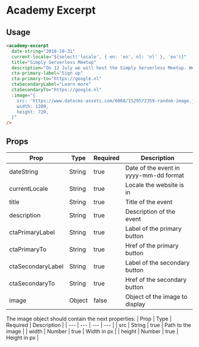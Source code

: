 # Academy Excerpt


## Usage

```html
<academy-excerpt
  date-string="2018-10-31"
  current-locale="${select('locale', { en: 'en', nl: 'nl' }, 'en')}"
  title="Simply Serverless Meetup"
  description="On 12 July we will host the Simply Serverless Meetup. We'll introduce you to cloud functions, a brand new tool for serverless Node apps and show the benefits by sharing a project built with a serverless architecture."
  cta-primary-label="Sign up"
  cta-primary-to="https://google.nl"
  ctaSecondaryLabel="Learn more"
  ctaSecondaryTo="https://google.nl"
  :image="{
    src: 'https://www.datocms-assets.com/6068/1529572359-random-image.jpeg',
    width: 1280,
    height: 720,
  }"
/>
```

## Props

| Prop | Type | Required | Description |
| --- | --- | --- | --- |
| dateString | String | true | Date of the event in yyyy-mm-dd format |
| currentLocale | String | true | Locale the website is in |
| title | String | true | Title of the event |
| description | String | true | Description of the event |
| ctaPrimaryLabel | String | true | Label of the primary button |
| ctaPrimaryTo | String | true | Href of the primary button |
| ctaSecondaryLabel | String | true | Label of the secondary button |
| ctaSecondaryTo | String | true | Href of the secondary button |
| image | Object | false | Object of the image to display |

The image object should contain the next properties:
| Prop | Type | Required | Description |
| --- | --- | --- | --- |
| src | String | true | Path to the image |
| width | Number | true | Width in px |
| height | Number | true | Height in px |
